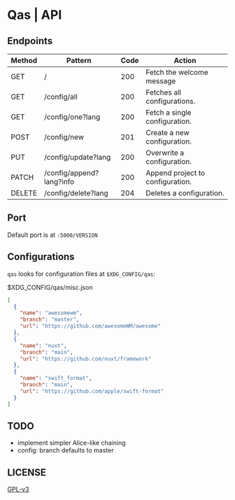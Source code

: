 # Qas | API

## Endpoints

| Method | Pattern                  | Code | Action                           |
| ------ | ------------------------ | ---- | -------------------------------- |
| GET    | /                        | 200  | Fetch the welcome message        |
| GET    | /config/all              | 200  | Fetches all configurations.      |
| GET    | /config/one?lang         | 200  | Fetch a single configuration.    |
| POST   | /config/new              | 201  | Create a new configuration.      |
| PUT    | /config/update?lang      | 200  | Overwrite a configuration.       |
| PATCH  | /config/append?lang?info | 200  | Append project to configuration. |
| DELETE | /config/delete?lang      | 204  | Deletes a configuration.         |

## Port

Default port is at `:5000/VERSION`

## Configurations

`qas` looks for configuration files at `$XDG_CONFIG/qas`:

$XDG_CONFIG/qas/misc.json

```json
[
  {
    "name": "awesomewm",
    "branch": "master",
    "url": "https://github.com/awesomeWM/awesome"
  },
  {
    "name": "nuxt",
    "branch": "main",
    "url": "https://github.com/nuxt/framework"
  },
  {
    "name": "swift_format",
    "branch": "main",
    "url": "https://github.com/apple/swift-format"
  }
]
```

## TODO

- implement simpler Alice-like chaining
- config: branch defaults to master

## LICENSE

[GPL-v3](https://www.gnu.org/licenses/gpl-3.0.en.html)
